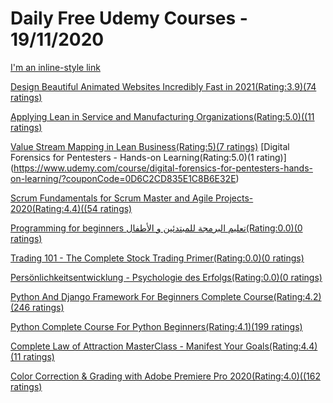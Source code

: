 # Daily Free Udemy Courses - 19/11/2020


[I'm an inline-style link](https://www.google.com)


[Design Beautiful Animated Websites Incredibly Fast in 2021(Rating:3.9)(74 ratings)](https://www.udemy.com/course/design-beautiful-animated-websites-incredibly-fast/?couponCode=F80ECAE398A1183DD1B1)
[Applying Lean in Service and Manufacturing Organizations(Rating:5.0)((11 ratings)](https://www.udemy.com/course/applying-lean-in-service-and-manufacturing-organizations/?couponCode=6EFF21EC3492B737FEC3)
[Value Stream Mapping in Lean Business(Rating:5)(7 ratings)](https://www.udemy.com/course/value-stream-mapping-in-lean-business/?couponCode=A326233E6A253D708B0A)
[Digital Forensics for Pentesters - Hands-on Learning(Rating:5.0)(1 rating)](https://www.udemy.com/course/digital-forensics-for-pentesters-hands-on-learning/?couponCode=0D6C2CD835E1C8B6E32E)
[Scrum Fundamentals for Scrum Master and Agile Projects- 2020(Rating:4.4)((54 ratings)](https://www.udemy.com/course/scrum-genman/?couponCode=SCRUMNOVNOW)
[Programming for beginners تعليم البرمجة للمبتدئين و الأطفال(Rating:0.0)(0 ratings)](https://www.udemy.com/course/programming-for-beginners-w/?couponCode=UDBL2020)
[Trading 101 - The Complete Stock Trading Primer(Rating:0.0)(0 ratings)](https://www.udemy.com/course/trading-101-the-complete-stock-trading-primer/?couponCode=TRADING_FREE_LAUNCH)
[Persönlichkeitsentwicklung - Psychologie des Erfolgs(Rating:0.0)(0 ratings)](https://www.udemy.com/course/personlichkeitsentwicklung-psychologie-des-erfolgs/?couponCode=PERSOSTART)
[Python And Django Framework For Beginners Complete Course(Rating:4.2)(246 ratings)](https://www.udemy.com/course/python-and-django-for-beginners/?couponCode=9ED1AD146BB0835DB967)
[Python Complete Course For Python Beginners(Rating:4.1)(199 ratings)](https://www.udemy.com/course/python-complete-course-for-beginners/?couponCode=BA086979E4592796C78A)
[Complete Law of Attraction MasterClass - Manifest Your Goals(Rating:4.4)(11 ratings)](https://www.udemy.com/course/lawofattractionmasterclass/?couponCode=MANIFESTING)
[Color Correction & Grading with Adobe Premiere Pro 2020(Rating:4.0)((162 ratings)](https://www.udemy.com/course/color-correction-grading-with-adobe-premiere-pro/?couponCode=26D12D7D34BA25AE0058)
